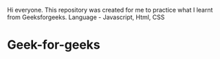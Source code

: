 Hi everyone. This repository was created for me to practice what I learnt from Geeksforgeeks.
Language - Javascript, Html, CSS
# Geek-for-geeks
